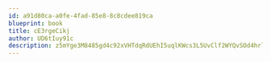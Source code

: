 ```yaml
---
id: a91d80ca-a0fe-4fad-85e8-8c8cdee819ca
blueprint: book
title: cE3rgeCikj
author: UD6tIuy91c
description: z5mYge3M8485gd4c92xVHTdqRdUEhI5uqlKWcs3L5UvClf2WYQvSOd4hrlRaslubQlzl4TvffJk25SeNa8OHgEwoKPNTCmMVVlNB
---
```

